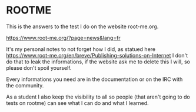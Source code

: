 # ROOTME
This is the answers to the test I do on the website root-me.org.

https://www.root-me.org/?page=news&lang=fr

It's my personal notes to not forget how I did, as statued here https://www.root-me.org/en/breve/Publishing-solutions-on-Internet I don't do that to leak the informations, if the website ask me to delete this I will, so please don't spoil yourself.

Every informations you need are in the documentation or on the IRC with the community.


As a student I also keep the visibility to all so people (that aren't going to do tests on rootme) can see what I can do and what I learned.